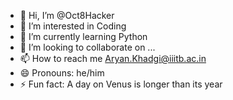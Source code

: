 - 👋 Hi, I’m @Oct8Hacker 
- 👀 I’m interested in Coding
- 🌱 I’m currently learning Python 
- 💞️ I’m looking to collaborate on ...
- 📫 How to reach me Aryan.Khadgi@iiitb.ac.in
- 😄 Pronouns: he/him
- ⚡ Fun fact: A day on Venus is longer than its year

<!---
Oct8Hacker/Oct8Hacker is a ✨ special ✨ repository because its `README.md` (this file) appears on your GitHub profile.
You can click the Preview link to take a look at your changes.
--->

